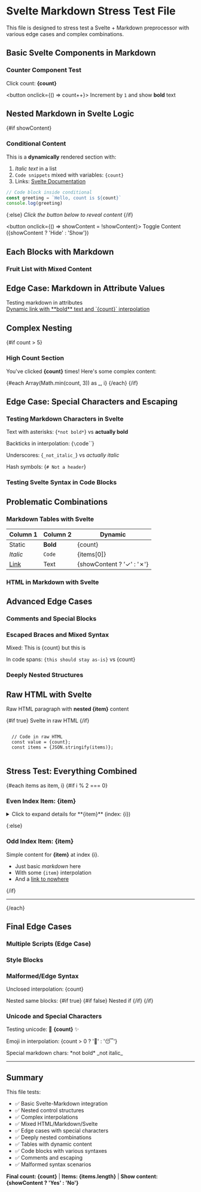 # Svelte Markdown Stress Test File

This file is designed to stress test a Svelte + Markdown preprocessor with various edge cases and complex combinations.

## Basic Svelte Components in Markdown

<script>
  import { onMount } from 'svelte';
  let count = 0;
  let items = ['apple', 'banana', 'cherry'];
  let showContent = false;

  // Edge case: script with markdown-like syntax in comments
  /* 
   * # This looks like markdown but it's a comment
   * - Item 1
   * - Item 2
   */
  onMount(() => {
    console.log('Component mounted');
  });
</script>

### Counter Component Test

Click count: **{count}**

<button onclick={() => count++}>
Increment by `1` and show **bold** text
</button>

## Nested Markdown in Svelte Logic

{#if showContent}

### Conditional Content

This is a **dynamically** rendered section with:

1. _Italic text_ in a list
2. `Code snippets` mixed with variables: `{count}`
3. Links: [Svelte Documentation](https://svelte.dev)

```javascript
// Code block inside conditional
const greeting = `Hello, count is ${count}`
console.log(greeting)
```

{:else}
_Click the button below to reveal content_
{/if}

<button onclick={() => showContent = !showContent}>
Toggle Content ({showContent ? 'Hide' : 'Show'})
</button>

## Each Blocks with Markdown

### Fruit List with Mixed Content


## Edge Case: Markdown in Attribute Values

<div title="This has **markdown** that shouldn't render">
  Testing markdown in attributes
</div>

<a href="/path/with/{count}" title="Link with count: {count}">
  Dynamic link with **bold** text and `{count}` interpolation
</a>

## Complex Nesting

{#if count > 5}

### High Count Section

You've clicked **{count}** times! Here's some complex content:

{#each Array(Math.min(count, 3)) as _, i}
{/each}
{/if}

## Edge Case: Special Characters and Escaping

### Testing Markdown Characters in Svelte

Text with asterisks: {`*not bold*`} vs **actually bold**

Backticks in interpolation: {`\`code\``}

Underscores: {`_not_italic_`} vs _actually italic_

Hash symbols: {`# Not a header`}

### Testing Svelte Syntax in Code Blocks


## Problematic Combinations

### Markdown Tables with Svelte

| Column 1  | Column 2 | Dynamic                   |
| --------- | -------- | ------------------------- |
| Static    | **Bold** | {count}                   |
| _Italic_  | `Code`   | {items[0]}                |
| [Link](/) | Text     | {showContent ? '✓' : '✗'} |

### HTML in Markdown with Svelte


## Advanced Edge Cases

### Comments and Special Blocks

<!-- HTML comment with {interpolation} that shouldn't execute -->

<!--
Multi-line comment with:
- Markdown list
- **Bold text**
- {svelte} interpolation
-->

### Escaped Braces and Mixed Syntax

Mixed: This is {count} but this is

In code spans: `{this should stay as-is}` vs {count}

### Deeply Nested Structures

## Raw HTML with Svelte

<div class="custom" data-count="{count}">
  <p>Raw HTML paragraph with <strong>nested {item}</strong> content</p>
  
  {#if true}
  <span>Svelte in raw HTML</span>
  {/if}
  
  <pre><code>
  // Code in raw HTML
  const value = {count};
  const items = {JSON.stringify(items)};
  </code></pre>
</div>

## Stress Test: Everything Combined

{#each items as item, i}
{#if i % 2 === 0}

### Even Index Item: {item}

<details>
<summary>Click to expand details for **{item}** (index: {i})</summary>

#### Content for {item}

This section combines:

1. **Each block** iteration {i + 1}
2. _Conditional_ rendering
3. `Dynamic` content: {item.toUpperCase()}

| Property | Value         | Type   |
| -------- | ------------- | ------ |
| Item     | {item}        | String |
| Index    | {i}           | Number |
| Length   | {item.length} | Number |
| Count    | {count}       | Number |

```json
{
  "item": "{item}",
  "index": {i},
  "isEven": true,
  "count": {count}
}
```


{#if count > i * 3}

##### Bonus Section for {item}

You've clicked enough times ({count}) to unlock this section!

- Math: {count} > {i * 3} ✓
- Uppercase: `{item.toUpperCase()}`

{/if}

</details>

{:else}

### Odd Index Item: {item}

Simple content for **{item}** at index {i}.

- Just basic _markdown_ here
- With some `{item}` interpolation
- And a [link to nowhere](#)

{/if}

---

{/each}

## Final Edge Cases

### Multiple Scripts (Edge Case)

<script context="module">
  // Module script with markdown-like comment
  /* 
   * ## This looks like markdown
   * But it's just a comment in module context
   */
  export const staticData = "test";
</script>

### Style Blocks

<style>
  /* CSS with curly braces that aren't Svelte */
  .test::before {
    content: "{not svelte}";
  }
  
  .dynamic {
    /* This comment has *markdown* that shouldn't process */
    color: red;
  }
</style>

### Malformed/Edge Syntax

Unclosed interpolation: {count}


Nested same blocks:
{#if true}
{#if false}
Nested if
{/if}
{/if}

### Unicode and Special Characters

Testing unicode: 🚀 **{count}** ✨

Emoji in interpolation: {count > 0 ? '🎉' : '😴'}

Special markdown chars: \*not bold\* \_not italic\_

---

## Summary

This file tests:

- ✅ Basic Svelte-Markdown integration
- ✅ Nested control structures
- ✅ Complex interpolations
- ✅ Mixed HTML/Markdown/Svelte
- ✅ Edge cases with special characters
- ✅ Deeply nested combinations
- ✅ Tables with dynamic content
- ✅ Code blocks with various syntaxes
- ✅ Comments and escaping
- ✅ Malformed syntax scenarios

**Final count: {count}** | **Items: {items.length}** | **Show content: {showContent ? 'Yes' : 'No'}**
